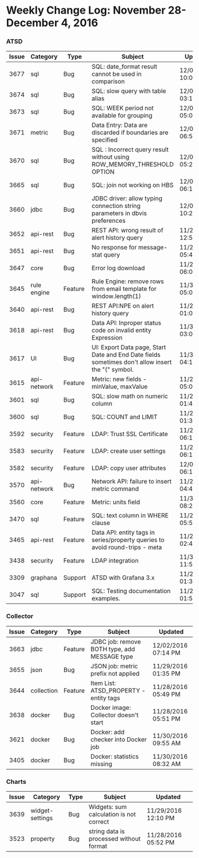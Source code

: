 Weekly Change Log: November 28-December 4, 2016
===============================================

### ATSD

| Issue     | Category        | Type     | Subject                                                                                           | Updated             |
|-----------|-----------------|----------|---------------------------------------------------------------------------------------------------|---------------------| 
| 3677      | sql             | Bug      | SQL: date_format result cannot be used in comparison                                              | 12/03/2016 10:07 PM | 
| 3674      | sql             | Bug      | SQL: slow query with table alias                                                                  | 12/02/2016 03:11 PM | 
| 3673      | sql             | Bug      | SQL: WEEK period not available for grouping                                                       | 12/02/2016 05:03 PM | 
| 3671      | metric          | Bug      | Data Entry: Data are discarded if boundaries are specified                                        | 12/02/2016 06:56 PM | 
| 3670      | sql             | Bug      | SQL : Incorrect query result without using ROW_MEMORY_THRESHOLD OPTION                            | 12/02/2016 05:27 PM | 
| 3665      | sql             | Bug      | SQL: join not working on HBS                                                                      | 12/02/2016 06:11 PM | 
| 3660      | jdbc            | Bug      | JDBC driver: allow typing connection string parameters in dbvis preferences                       | 12/02/2016 10:27 AM | 
| 3652      | api-rest        | Bug      | REST API: wrong result of alert history query                                                     | 11/28/2016 12:58 PM | 
| 3651      | api-rest        | Bug      | No response for message-stat query                                                                | 11/28/2016 05:48 PM | 
| 3647      | core            | Bug      | Error log download                                                                                | 11/28/2016 06:01 PM | 
| 3645      | rule engine     | Feature  | Rule Engine: remove rows from email template for window.length(1)                                 | 11/30/2016 05:03 PM | 
| 3640      | api-rest        | Bug      | REST API:NPE on alert history query                                                               | 11/29/2016 01:08 PM | 
| 3618      | api-rest        | Bug      | Data API: Inproper status code on invalid entity Expression                                       | 11/30/2016 03:02 PM | 
| 3617      | UI              | Bug      | UI: Export Data page, Start Date and End Date fields sometimes don't allow insert the "(" symbol. | 11/30/2016 04:12 PM | 
| 3615      | api-network     | Feature  | Metric: new fields - minValue, maxValue                                                           | 11/29/2016 05:03 PM | 
| 3601      | sql             | Bug      | SQL: slow math on numeric column                                                                  | 11/28/2016 01:46 PM | 
| 3600      | sql             | Bug      | SQL: COUNT and LIMIT                                                                              | 11/28/2016 01:37 PM | 
| 3592      | security        | Feature  | LDAP: Trust SSL Certificate                                                                       | 11/28/2016 06:10 PM | 
| 3583      | security        | Feature  | LDAP: create user settings                                                                        | 11/28/2016 06:10 PM | 
| 3582      | security        | Feature  | LDAP: copy user attributes                                                                        | 12/02/2016 06:10 PM | 
| 3570      | api-network     | Bug      | Network API: failure to insert metric command                                                     | 11/29/2016 04:47 PM | 
| 3560      | core            | Feature  | Metric: units field                                                                               | 11/30/2016 08:28 AM | 
| 3470      | sql             | Feature  | SQL: text column in WHERE clause                                                                  | 11/28/2016 05:51 PM | 
| 3465      | api-rest        | Feature  | Data API: entity tags in series/property queries to avoid round-trips - meta                      | 11/28/2016 02:44 PM | 
| 3438      | security        | Feature  | LDAP integration                                                                                  | 11/30/2016 11:51 AM | 
| 3309      | graphana        | Support  | ATSD with Grafana 3.x                                                                             | 11/28/2016 01:35 PM | 
| 3047      | sql             | Support  | SQL: Testing documentation examples.                                                              | 11/28/2016 01:59 PM | 

### Collector

| Issue     | Category        | Type     | Subject                                                                                           | Updated             |
|-----------|-----------------|----------|---------------------------------------------------------------------------------------------------|---------------------|
| 3663      | jdbc            | Feature  | JDBC job: remove BOTH type, add MESSAGE type                                                      | 12/02/2016 07:14 PM | 
| 3655      | json            | Bug      | JSON job: metric prefix not applied                                                               | 11/29/2016 01:35 PM | 
| 3644      | collection      | Feature  | Item List: ATSD_PROPERTY - entity tags                                                            | 11/28/2016 05:49 PM | 
| 3638      | docker          | Bug      | Docker image: Collector doesn't start                                                             | 11/28/2016 05:51 PM | 
| 3621      | docker          | Bug      | Docker: add checker into Docker job                                                               | 11/30/2016 09:55 AM | 
| 3405      | docker          | Bug      | Docker: statistics missing                                                                        | 11/30/2016 08:32 AM |

### Charts

| Issue     | Category        | Type     | Subject                                                                                           | Updated             |
|-----------|-----------------|----------|---------------------------------------------------------------------------------------------------|---------------------|
| 3639      | widget-settings | Bug      | Widgets: sum calculation is not correct                                                           | 11/29/2016 12:10 PM | 
| 3523      | property        | Bug      | string data is processed without format                                                           | 11/28/2016 05:52 PM | 

 
